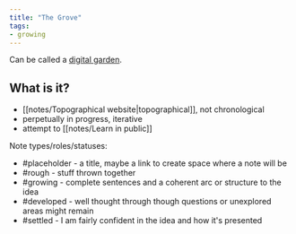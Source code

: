 ```yaml
---
title: "The Grove"
tags:
- growing
---
```


Can be called a [digital garden](https://maggieappleton.com/garden-history).

## What is it?

- [[notes/Topographical website|topographical]], not chronological
- perpetually in progress, iterative
- attempt to [[notes/Learn in public]]


Note types/roles/statuses:

- #placeholder - a title, maybe a link to create space where a note will be
- #rough - stuff thrown together
- #growing - complete sentences and a coherent arc or structure to the idea
- #developed - well thought through though questions or unexplored areas might remain
- #settled - I am fairly confident in the idea and how it's presented
